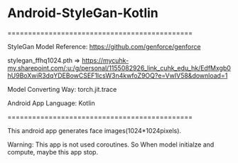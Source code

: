 # Android-StyleGan-Kotlin

=============================================

StyleGan Model Reference: https://github.com/genforce/genforce

stylegan_ffhq1024.pth => https://mycuhk-my.sharepoint.com/:u:/g/personal/1155082926_link_cuhk_edu_hk/EdfMxgb0hU9BoXwiR3dqYDEBowCSEF1IcsW3n4kwfoZ9OQ?e=VwIV58&download=1

Model Converting Way: torch.jit.trace

Android App Language: Kotlin

=============================================

This android app generates face images(1024*1024pixels).

Warning: This app is not used coroutines. So When model initialze and compute, maybe this app stop.
